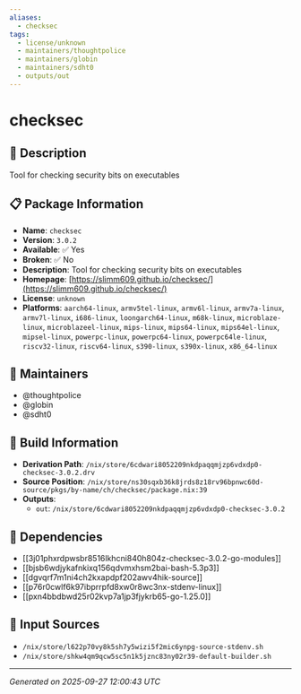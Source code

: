 ```yaml
---
aliases:
  - checksec
tags:
  - license/unknown
  - maintainers/thoughtpolice
  - maintainers/globin
  - maintainers/sdht0
  - outputs/out
---
```


# checksec

## 📝 Description

Tool for checking security bits on executables

## 📋 Package Information

- **Name**: `checksec`
- **Version**: `3.0.2`
- **Available**: ✅ Yes
- **Broken**: ✅ No
- **Description**: Tool for checking security bits on executables
- **Homepage**: [https://slimm609.github.io/checksec/](https://slimm609.github.io/checksec/)
- **License**: `unknown`
- **Platforms**: `aarch64-linux`, `armv5tel-linux`, `armv6l-linux`, `armv7a-linux`, `armv7l-linux`, `i686-linux`, `loongarch64-linux`, `m68k-linux`, `microblaze-linux`, `microblazeel-linux`, `mips-linux`, `mips64-linux`, `mips64el-linux`, `mipsel-linux`, `powerpc-linux`, `powerpc64-linux`, `powerpc64le-linux`, `riscv32-linux`, `riscv64-linux`, `s390-linux`, `s390x-linux`, `x86_64-linux`
## 👥 Maintainers

- @thoughtpolice
- @globin
- @sdht0


## 🔧 Build Information

- **Derivation Path**: `/nix/store/6cdwari8052209nkdpaqqmjzp6vdxdp0-checksec-3.0.2.drv`
- **Source Position**: `/nix/store/ns30sqxb36k8jrds8z18rv96bpnwc60d-source/pkgs/by-name/ch/checksec/package.nix:39`
- **Outputs**:
  - `out`:  `/nix/store/6cdwari8052209nkdpaqqmjzp6vdxdp0-checksec-3.0.2`

## 🔗 Dependencies

- [[3j01phxrdpwsbr8516lkhcni840h804z-checksec-3.0.2-go-modules]]
- [[bjsb6wdjykafnkixq156qdvmxhsm2bai-bash-5.3p3]]
- [[dgvqrf7m1ni4ch2kxapdpf202awv4hik-source]]
- [[p76r0cwlf6k97ibprrpfd8xw0r8wc3nx-stdenv-linux]]
- [[pxn4bbdbwd25r02kvp7a1jp3fjykrb65-go-1.25.0]]

## 📁 Input Sources

- `/nix/store/l622p70vy8k5sh7y5wizi5f2mic6ynpg-source-stdenv.sh`
- `/nix/store/shkw4qm9qcw5sc5n1k5jznc83ny02r39-default-builder.sh`

---
*Generated on 2025-09-27 12:00:43 UTC*
